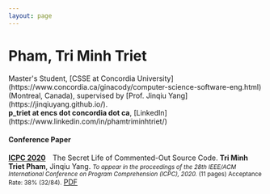 ```yaml
---
layout: page
---
```

<h1 id="phamtriminhtriet">Pham, Tri Minh Triet</h1>
Master's Student, [CSSE at Concordia University](https://www.concordia.ca/ginacody/computer-science-software-eng.html) (Montreal, Canada), supervised by [Prof. Jinqiu Yang](https://jinqiuyang.github.io/).
<br><strong>p_triet at encs dot concordia dot ca</strong>, [LinkedIn](https://www.linkedin.com/in/phamtriminhtriet/)

<h4 id="conference">Conference Paper</h4>
<p><a href="https://conf.researchr.org/home/icpc-2020"><strong>ICPC 2020</strong></a>&emsp;The Secret Life of Commented-Out Source Code. <strong>Tri Minh Triet Pham</strong>, Jinqiu Yang. <small><em>To appear in the proceedings of the 28th IEEE/ACM International Conference on Program Comprehension (ICPC), 2020. </em>(11 pages) Acceptance Rate: 38% (32/84).</small> <a href="papers/cocode-paper-icpc20.pdf">PDF</a>
